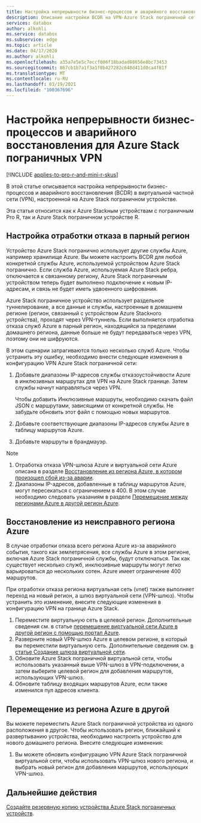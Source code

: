 ```yaml
---
title: Настройка непрерывности бизнес-процессов и аварийного восстановления (BCDR) на виртуальной частной сети (VPN) Azure Stack
description: Описание настройки BCDR на VPN-Azure Stack пограничной сети.
services: databox
author: alkohli
ms.service: databox
ms.subservice: edge
ms.topic: article
ms.date: 04/17/2020
ms.author: alkohli
ms.openlocfilehash: a35a7e5e5c7eccf006f18badad88656e8bc73453
ms.sourcegitcommit: 867cb1b7a1f3a1f0b427282c648d411d0ca4f81f
ms.translationtype: MT
ms.contentlocale: ru-RU
ms.lasthandoff: 03/19/2021
ms.locfileid: "100367696"
---
```

# <a name="configure-business-continuity-and-disaster-recovery-for-azure-stack-edge-vpn"></a>Настройка непрерывности бизнес-процессов и аварийного восстановления для Azure Stack пограничных VPN

[!INCLUDE [applies-to-pro-r-and-mini-r-skus](../../includes/azure-stack-edge-applies-to-pro-r-mini-r-sku.md)]

В этой статье описывается настройка непрерывности бизнес-процессов и аварийного восстановления (BCDR) в виртуальной частной сети (VPN), настроенной на Azure Stack пограничном устройстве.

Эта статья относится как к Azure Stackным устройствам с пограничным Pro R, так и Azure Stack пограничном устройстве R.

## <a name="configure-failover-to-a-paired-region"></a>Настройка отработки отказа в парный регион

Устройство Azure Stack погранично использует другие службы Azure, например хранилище Azure. Вы можете настроить BCDR для любой конкретной службы Azure, используемой устройством Azure Stack погранично. Если служба Azure, используемая Azure Stack ребра, отключается к связанному региону, Azure Stack пограничным устройством теперь будет выполнено подключение к новым IP-адресам, и связь не будет иметь удвоенного шифрования. 

Azure Stack пограничное устройство использует раздельное туннелирование, а все данные и службы, настроенные в домашнем регионе (регион, связанный с устройством Azure Stackного устройства), проходят через VPN-туннель. Если выполняется отработка отказа служб Azure в парный регион, находящийся за пределами домашнего региона, данные больше не будут передаваться через VPN, поэтому они не шифруются. 

В этом сценарии затрагиваются только несколько служб Azure. Чтобы устранить эту ошибку, необходимо внести следующие изменения в конфигурацию VPN Azure Stack пограничной сети:

1. Добавьте диапазоны IP-адресов службы отказоустойчивости Azure в инклюзивных маршрутах для VPN на Azure Stack границе. Затем службы начнут направляться через VPN.

    Чтобы добавить Инклюзивные маршруты, необходимо скачать файл JSON с маршрутами, зависящими от конкретной службы. Не забудьте обновить этот файл с помощью новых маршрутов.
2. Добавьте соответствующие диапазоны IP-адресов службы Azure в таблицу маршрутов Azure.
3. Добавьте маршруты в брандмауэр.

> [!NOTE]
>
> 1. Отработка отказа VPN-шлюза Azure и виртуальной сети Azure описана в разделе [Восстановление из региона Azure, в котором произошел сбой из-за аварии](#recover-from-a-failed-azure-region).
> 2. Диапазоны IP-адресов, добавленные в таблицу маршрутов Azure, могут пересекаться с ограничением в 400. В этом случае необходимо следовать указаниям в разделе [Перемещение между регионами Azure в другой регион Azure](#move-from-an-azure-region-to-another).

## <a name="recover-from-a-failed-azure-region"></a>Восстановление из неисправного региона Azure

В случае отработки отказа всего региона Azure из-за аварийного события, такого как землетрясения, все службы Azure в этом регионе, включая Azure Stack пограничной службы, будут отключаться. Так как существует несколько служб, инклюзивные маршруты могут легко варьироваться до нескольких сотен. Azure имеет ограничение 400 маршрутов. 

При отработки отказа региона виртуальная сеть (vnet) также выполняет переход на новый регион, а шлюз виртуальной сети (VPN-шлюз). Чтобы устранить это изменение, внесите следующие изменения в конфигурацию VPN на границе Azure Stack.

1. Переместите виртуальную сеть в целевой регион. Дополнительные сведения см. в статье [перемещение виртуальной сети Azure в другой регион с помощью портал Azure](../virtual-network/move-across-regions-vnet-portal.md).
2. Разверните новый VPN-шлюз Azure в целевом регионе, в который вы переместили виртуальную сеть. Дополнительные сведения см. [в статье Создание шлюза виртуальной сети](../vpn-gateway/vpn-gateway-howto-point-to-site-resource-manager-portal.md#creategw).
3. Обновите Azure Stack пограничной виртуальной сети, чтобы использовать указанный выше VPN-шлюз в VPN-подключении, а затем выберите целевой регион для добавления маршрутов, использующих VPN-шлюз.
4. Обновите таблицу входящих маршрутов Azure, если также изменился пул адресов клиента. 

## <a name="move-from-an-azure-region-to-another"></a>Перемещение из региона Azure в другой

Вы можете переместить Azure Stack пограничной устройства из одного расположения в другое. Чтобы использовать регион, ближайший к развертыванию устройства, необходимо настроить устройство для нового домашнего региона. Внесите следующие изменения:

1. Вы можете обновить конфигурацию VPN Azure Stack пограничной виртуальной сети, чтобы использовать VPN-шлюз нового региона, и выбрать новый регион для добавления маршрутов, использующих VPN-шлюз.

## <a name="next-steps"></a>Дальнейшие действия

[Создайте резервную копию устройства Azure Stack пограничных устройств](azure-stack-edge-gpu-prepare-device-failure.md).
